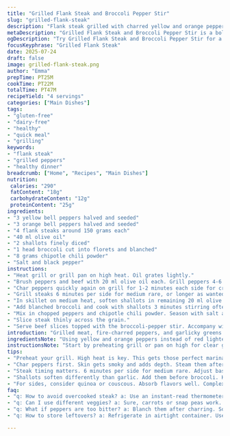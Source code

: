 ```yaml
---
title: "Grilled Flank Steak and Broccoli Pepper Stir"
slug: "grilled-flank-steak"
description: "Flank steak grilled with charred yellow and orange peppers. Broccoli tossed with garlic and smoky chili paste. A simple combo for four, no gluten, dairy, nuts, or eggs. Uses slightly less olive oil and swaps harissa for chipotle powder and garlic for shallots. Peppers are blanched instead of just charred, adds subtle softness. The steak rests for juicier slices. Serve with steamed quinoa or couscous instead of rice. Cook times adjusted by 2-3 minutes, peppers get a double char for more crunch."
metaDescription: "Grilled Flank Steak and Broccoli Pepper Stir is a bold dish that combines smoky flavors with tender beef and vibrant vegetables. Perfect for your next meal."
ogDescription: "Try Grilled Flank Steak and Broccoli Pepper Stir for a smoky, savory dinner. Tender flank steak with charred peppers and garlic broccoli. Enjoy."
focusKeyphrase: "Grilled Flank Steak"
date: 2025-07-24
draft: false
image: grilled-flank-steak.png
author: "Emma"
prepTime: PT25M
cookTime: PT22M
totalTime: PT47M
recipeYield: "4 servings"
categories: ["Main Dishes"]
tags:
- "gluten-free"
- "dairy-free"
- "healthy"
- "quick meal"
- "grilling"
keywords:
- "flank steak"
- "grilled peppers"
- "healthy dinner"
breadcrumb: ["Home", "Recipes", "Main Dishes"]
nutrition: 
 calories: "290"
 fatContent: "18g"
 carbohydrateContent: "12g"
 proteinContent: "25g"
ingredients:
- "3 yellow bell peppers halved and seeded"
- "3 orange bell peppers halved and seeded"
- "4 flank steaks around 150 grams each"
- "40 ml olive oil"
- "2 shallots finely diced"
- "1 head broccoli cut into florets and blanched"
- "8 grams chipotle chili powder"
- "Salt and black pepper"
instructions:
- "Heat grill or grill pan on high heat. Oil grates lightly."
- "Brush peppers and beef with 20 ml olive oil each. Grill peppers 4-6 minutes a side till deeply charred. Put in covered container 15 minutes. Peel skin off and dice."
- "Char peppers quickly again on grill for 1-2 minutes each side for crispness."
- "Grill steaks 6 minutes per side for medium rare, or longer as wanted. Rest meat on plate 6 minutes."
- "In skillet on medium heat, soften shallots in remaining 20 ml olive oil 3 minutes."
- "Add blanched broccoli and cook with shallots 3 minutes stirring often."
- "Mix in chopped peppers and chipotle chili powder. Season with salt and pepper to taste. Heat through 2 minutes."
- "Slice steak thinly across the grain."
- "Serve beef slices topped with the broccoli-pepper stir. Accompany with steamed quinoa or couscous."
introduction: "Grilled meat, fire-charred peppers, and garlicky greens come together, but here you swap in chipotle heat and shallots for a smoky, sharp twist. Bell peppers get a double char and a quick blanch to soften, not wilt. Steak gets an extra minute or two per side and resting time extended for juiciness. Instead of the usual rice, try quinoa steaming on the side. The outcome? Sharp smoky-pepper notes with tender beef. No fuss gluten-free, dairy-free, nut-free, egg-free stuff. Quick pan toss of broccoli and aromatics finishes the dish. Simple but packed with texture contrasts and strong flavors. Minimal oil, bold taste. Eat hot."
ingredientsNote: "Using yellow and orange peppers instead of red lightens the overall sweetness and adds mellow brightness. Blanching peppers after first char removes some bitterness but keeps that grilled crunch intact – gives meat a sweet balance. Shallots soften slower than garlic, add subtle sweetness and aromatic layers unlike garlic’s pungency. Chipotle powder replaces harissa’s fermented spice with smoky heat, a kitchen-friendly twist if harissa is hard to find. Olive oil reduced slightly to avoid greasiness because all components get tossed with it. Steak weight lowered from 170g to 150g per portion to balance with veggies and accommodate side grains like quinoa. Keep salt and pepper simple; too much dilutes spicy chipotle flavor."
instructionsNote: "Start by preheating grill or pan on high for clear grill marks and charring flavor. Oil grates lightly to prevent sticking. Brush peppers and meat separately with oil for even cooking. Char peppers for a few minutes per side until blackened, then trap heat and steam in a covered container to loosen skins. Remove skins and dice. Give the peppers a final brief char to add crisp texture. Grill steaks 6 minutes per side medium-rare, adjusting with thickness. Rest meat on plate 6 minutes to redistribute juices. Meanwhile, soften shallots gently in a skillet with remaining oil, careful not to burn. Add blanched broccoli. Toss to coat and warm through. Add diced peppers and chipotle chili, toss again so flavors mingle. Season sparingly with salt and pepper. Slice steak across the grain thinly to optimize tenderness. Serve beef on plates topped with broccoli-pepper mix. Accompany with quinoa or couscous steamed separately as side grains soak up oils and juices."
tips:
- "Preheat your grill. High heat is key. This gets those perfect marinade marks on both steak and peppers. Be patient. Oil your grill grates lightly, avoid sticking."
- "Char peppers first. Skin gets smoky and adds depth. Steam them afterward. Blackened skins peel off easily. They get a second char—short bursts for crunch."
- "Steak timing matters. 6 minutes per side for medium rare. Adjust based on thickness. Rest for 6 minutes. Juices settle. Makes for tender slices across the grain."
- "Shallots soften differently than garlic. Add them before broccoli. Keeps the sweet factor while coating veggies. Toss to blend flavors and heat thoroughly."
- "For sides, consider quinoa or couscous. Absorb flavors well. Complex carbs that lighten up the dish. They're versatile. Also gluten-free options that still fill."
faq:
- "q: How to avoid overcooked steak? a: Use an instant-read thermometer. Check internal temp. Aim for 130°F for medium rare. Rest before slicing."
- "q: Can I use different veggies? a: Sure, carrots or snap peas work. But adjust cooking times. Avoid overcooking. Keep crunch in mind. Think balance."
- "q: What if peppers are too bitter? a: Blanch them after charring. Softens flavor. Keeps it sweet. If bitter persists, mix in a bit of honey. Tame it."
- "q: How to store leftovers? a: Refrigerate in airtight container. Use within 3 days. Reheat gently. Avoid microwave. Try light pan reheating to retain texture."

---
```

